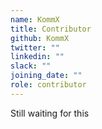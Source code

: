 ```yaml
---
name: KommX
title: Contributor
github: KommX
twitter: ""
linkedin: ""
slack: ""
joining_date: ""
role: contributor
---
```


Still waiting for this
